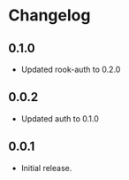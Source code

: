 # Changelog

## 0.1.0

* Updated rook-auth to 0.2.0

## 0.0.2

* Updated auth to 0.1.0

## 0.0.1

* Initial release.
